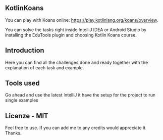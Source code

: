 KotlinKoans
---------------
You can play with Koans online: https://play.kotlinlang.org/koans/overview.

You can solve the tasks right inside IntelliJ IDEA or Android Studio by installing the EduTools plugin and choosing Kotlin Koans course.

Introduction
---------------
Here you can find all the challenges done and ready together with the explanation of each task and example.

Tools used
---------------
Go ahead and use the latest IntelliJ it have the setup for the project to run single examples 

Licenze - MIT
---------------

Feel free to use. If you can add me to any credits would appreciate it. Thanks.

